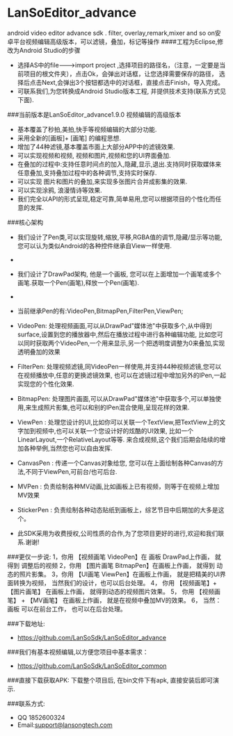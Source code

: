 # LanSoEditor_advance
android  video editor  advance sdk . filter, overlay,remark,mixer and so on安卓平台视频编辑高级版本，可以滤镜，叠加，标记等操作
####工程为Eclipse,修改为Android Studio的步骤
*  选择AS中的file--->import project ,选择项目的路径名，（注意，一定要是当前项目的根文件夹），点击Ok，会弹出对话框，让您选择需要保存的路径， 选择后点击Next,会弹出3个按钮都选中的对话框，直接点击Finish，导入完成。
*  可联系我们,为您转换成Android Studio版本工程, 并提供技术支持(联系方式见下面). 

###当前版本是LanSoEditor_advance1.9.0 视频编辑的高级版本
*  基本覆盖了秒拍,美拍,快手等视频编辑的大部分功能.
*  采用全新的[画板]+ [画笔] 的编程思想.
*  增加了44种滤镜,基本覆盖市面上大部分APP中的滤镜效果.
*  可以实现视频和视频, 视频和图片,视频和您的UI界面叠加.
*  在叠加的过程中:支持任意时间点的加入,隐藏,显示,退出.支持同时获取媒体来任意叠加,支持叠加过程中的各种调节,支持实时保存.
*  可以实现 图片和图片的叠加,来实现多张图片合并成影集的效果.
*  可以实现涂鸦, 浪漫情诗等效果.
*  我们完全以API的形式呈现,稳定可靠,简单易用,您可以根据项目的个性化而任意的发挥.


###核心架构
*  我们设计了Pen类,可以实现旋转,缩放,平移,RGBA值的调节,隐藏/显示等功能,您可以认为类似Android的各种控件继承自View一样使用.
*
*  我们设计了DrawPad架构, 他是一个画板, 您可以在上面增加一个画笔或多个画笔.获取一个Pen(画笔),释放一个Pen(画笔).
*  
*  当前继承Pen的有:VideoPen,BitmapPen,FilterPen,ViewPen; 
*  VideoPen: 处理视频画面,可以从DrawPad"媒体池"中获取多个,从中得到surface,设置到您的播放器中,然后在播放过程中进行各种编辑功能,
								比如您可以同时获取两个VideoPen,一个用来显示,另一个把透明度调整为0来叠加,实现透明叠加的效果								
								
*  FilterPen: 处理视频滤镜,同VideoPen一样使用,并支持44种视频滤镜,您可以在视频播放中,任意的更换滤镜效果,
									也可以在滤镜过程中增加另外的IPen,一起实现您的个性化效果.
									
*  BitmapPen: 处理图片画面,可以从DrawPad"媒体池"中获取多个,可以单独使用,来生成照片影集,也可以和别的IPen混合使用,呈现花样的效果.

*  ViewPen  : 处理您设计的UI,比如你可以关联一个TextView,把TextView上的文字加到视频中,也可以关联一个您设计好的炫酷的UI效果,
								比如一个LinearLayout,一个RelativeLayout等等.							来合成视频,这个我们后期会陆续的增加各种举例,当然您也可以自由发挥.			
* CanvasPen  :  传递一个Canvas对象给您, 您可以在上面绘制各种Canvas的方法,不同于ViewPen,可前台/也可后台.
* MVPen      :   负责绘制各种MV动画,比如画板上已有视频，则等于在视频上增加MV效果
* StickerPen :		负责绘制各种动态贴纸到画板上，综艺节目中后期加的大多是这个。
											
*  此SDK采用为收费授权,公司性质的合作,为了您项目更好的进行,欢迎和我们联系.谢谢!

###更仅一步说:
1，你用 【视频画笔 VideoPen】在 画板 DrawPad上作画， 就得到 调整后的视频
2，你用  【图片画笔 BitmapPen】在画板上作画， 就得到 动态的照片影集。
3，你用 【UI画笔  ViewPen】在画板上作画， 就是把精美的UI界面转换为视频， 当然我们的设计，也可以后台处理。
4， 你用 【视频画笔】+ 【图片画笔】 在画板上作画， 就得到动态的视频图片效果。
5， 你用  【视频画笔】 + 【MV画笔】 在画板上作画， 就是在视频中叠加MV的效果。
6， 当然： 画板 可以在前台工作， 也可以在后台处理。

###下载地址: 
*  https://github.com/LanSoSdk/LanSoEditor_advance

###我们有基本视频编辑,以方便您项目中基本需求：
*	https://github.com/LanSoSdk/LanSoEditor_common


###直接下载获取APK:
   下载整个项目后, 在bin文件下有apk, 直接安装后即可演示.


###联系方式:
*   QQ 1852600324 
*   Email:support@lansongtech.com
